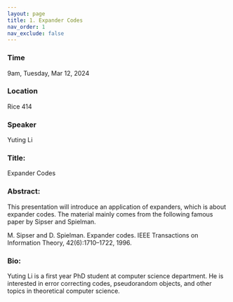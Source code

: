 ```yaml
---
layout: page
title: 1. Expander Codes
nav_order: 1
nav_exclude: false
---
```


### Time
9am, Tuesday, Mar 12, 2024

### Location
Rice 414

### Speaker
Yuting Li

### Title:
Expander Codes

### Abstract:
This presentation will introduce an application of expanders, which is about expander codes. The material mainly comes from the following famous paper by Sipser and Spielman.

M. Sipser and D. Spielman. Expander codes. IEEE Transactions on Information Theory, 42(6):1710–1722, 1996.

### Bio:
Yuting Li is a first year PhD student at computer science department. He is interested in error correcting codes, pseudorandom objects, and other topics in theoretical computer science.
